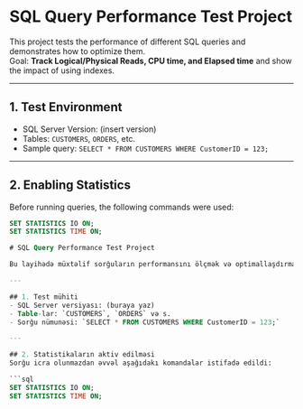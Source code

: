 # SQL Query Performance Test Project

This project tests the performance of different SQL queries and demonstrates how to optimize them.  
Goal: **Track Logical/Physical Reads, CPU time, and Elapsed time** and show the impact of using indexes.

---

## 1. Test Environment
- SQL Server Version: (insert version)  
- Tables: `CUSTOMERS`, `ORDERS`, etc.  
- Sample query: `SELECT * FROM CUSTOMERS WHERE CustomerID = 123;`

---

## 2. Enabling Statistics
Before running queries, the following commands were used:

```sql
SET STATISTICS IO ON;
SET STATISTICS TIME ON;

# SQL Query Performance Test Project

Bu layihədə müxtəlif sorğuların performansını ölçmək və optimallaşdırmaq üçün testlər aparılmışdır. Məqsəd: **Logical/Physical Reads, CPU və Elapsed Time** göstəricilərini izləmək və index istifadəsinin faydasını göstərmək.

---

## 1. Test mühiti
- SQL Server versiyası: (buraya yaz)  
- Table-lar: `CUSTOMERS`, `ORDERS` və s.  
- Sorğu nümunəsi: `SELECT * FROM CUSTOMERS WHERE CustomerID = 123;`

---

## 2. Statistikaların aktiv edilməsi
Sorğu icra olunmazdan əvvəl aşağıdakı komandalar istifadə edildi:

```sql
SET STATISTICS IO ON;
SET STATISTICS TIME ON;
